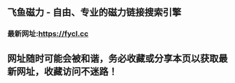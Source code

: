 ## **飞鱼磁力 - 自由、专业的磁力链接搜索引擎**
### 最新网址:<a href="https://fycl.cc" target="_blank">https://fycl.cc</a>
## 网址随时可能会被和谐，务必收藏或分享本页以获取最新网址，收藏访问不迷路！
